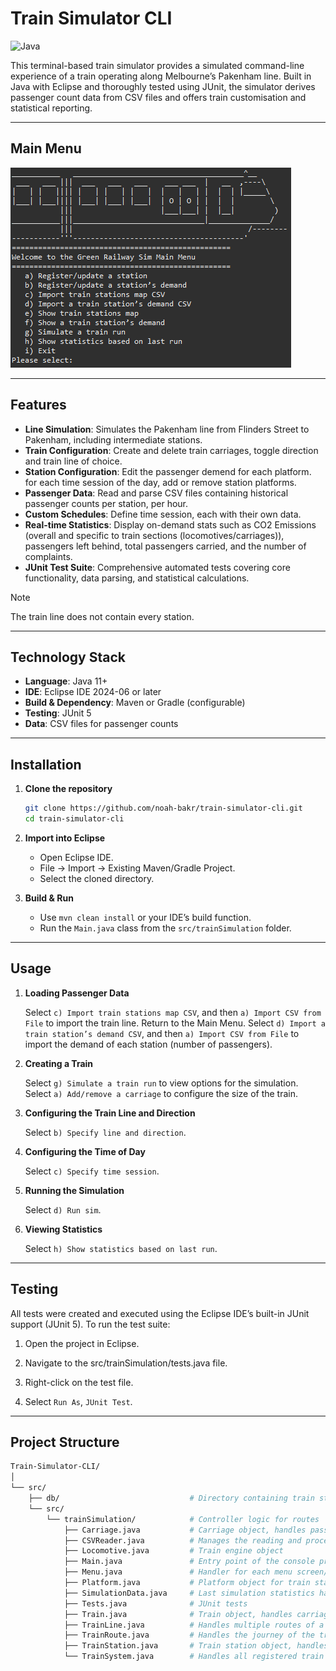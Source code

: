 # Train Simulator CLI

![Java](https://img.shields.io/badge/java-%23ED8B00.svg?style=for-the-badge&logo=openjdk&logoColor=white)

This terminal-based train simulator provides a simulated command-line experience of a train operating along Melbourne’s Pakenham line. Built in Java with Eclipse and thoroughly tested using JUnit, the simulator derives passenger count data from CSV files and offers train customisation and statistical reporting.

---

## Main Menu

![main menu](readme-images/Main-Menu.png)

---

## Features

* **Line Simulation**: Simulates the Pakenham line from Flinders Street to Pakenham, including intermediate stations.
* **Train Configuration**: Create and delete train carriages, toggle direction and train line of choice.
* **Station Configuration**: Edit the passenger demend for each platform. for each time session of the day, add or remove station platforms.
* **Passenger Data**: Read and parse CSV files containing historical passenger counts per station, per hour.
* **Custom Schedules**: Define time session, each with their own data.
* **Real-time Statistics**: Display on-demand stats such as CO2 Emissions (overall and specific to train sections (locomotives/carriages)), passengers left behind, total passengers carried, and the number of complaints.
* **JUnit Test Suite**: Comprehensive automated tests covering core functionality, data parsing, and statistical calculations.

> [!NOTE]  
> The train line does not contain every station.

---

## Technology Stack

* **Language**: Java 11+
* **IDE**: Eclipse IDE 2024-06 or later
* **Build & Dependency**: Maven or Gradle (configurable)
* **Testing**: JUnit 5
* **Data**: CSV files for passenger counts

---

## Installation

1. **Clone the repository**

   ```bash
   git clone https://github.com/noah-bakr/train-simulator-cli.git
   cd train-simulator-cli
   ```
   
2. **Import into Eclipse**

   * Open Eclipse IDE.
   * File → Import → Existing Maven/Gradle Project.
   * Select the cloned directory.
   
3. **Build & Run**

   * Use `mvn clean install` or your IDE’s build function.
   * Run the `Main.java` class from the `src/trainSimulation` folder.

---

## Usage

1. **Loading Passenger Data**

   	Select `c) Import train stations map CSV`, and then `a) Import CSV from File` to import the train line.
   	Return to the Main Menu.
   	Select `d) Import a train station’s demand CSV`, and then `a) Import CSV from File` to import the demand of each station (number of passengers).

2. **Creating a Train**

   	Select `g) Simulate a train run` to view options for the simulation.
   	Select `a) Add/remove a carriage` to configure the size of the train.
   
3. **Configuring the Train Line and Direction**

   	Select `b) Specify line and direction`.

3. **Configuring the Time of Day**

   	Select `c) Specify time session`.
  
4. **Running the Simulation**

	Select `d) Run sim`.

   
5. **Viewing Statistics**

   Select `h) Show statistics based on last run`.

---

## Testing

All tests were created and executed using the Eclipse IDE’s built-in JUnit support (JUnit 5). To run the test suite:

1. Open the project in Eclipse.

2. Navigate to the src/trainSimulation/tests.java file.

3. Right-click on the test file.

4. Select `Run As`, `JUnit Test`.

---

## Project Structure

```bash
Train-Simulator-CLI/
│
└── src/
    ├── db/								# Directory containing train station CSV data
    └── src/                        
        └── trainSimulation/            # Controller logic for routes
        	├── Carriage.java           # Carriage object, handles passenger count (traversing)
        	├── CSVReader.java          # Manages the reading and processing of all external CSV files
       	 	├── Locomotive.java         # Train engine object
        	├── Main.java               # Entry point of the console program
        	├── Menu.java               # Handler for each menu screen/prompt
        	├── Platform.java           # Platform object for train stations, handles passenger count (idle)
        	├── SimulationData.java     # Last simulation statistics handler
        	├── Tests.java              # JUnit tests
        	├── Train.java              # Train object, handles carriages and locomotives
        	├── TrainLine.java          # Handles multiple routes of a single train line
        	├── TrainRoute.java         # Handles the journey of the train (station order)
        	├── TrainStation.java       # Train station object, handles respective platforms
        	└── TrainSystem.java        # Handles all registered train lines
```
